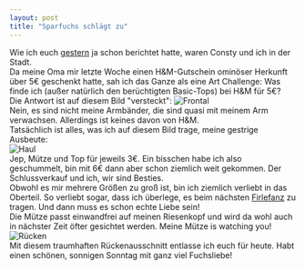 ```yaml
---
layout: post
title: "Sparfuchs schlägt zu"
---
```


Wie ich euch [gestern](http://fuchsgehtum.de/ein-samstag-mit-krokussen-consty-und-bubble-tea/) ja schon berichtet hatte, waren Consty und ich in der Stadt.  
Da meine Oma mir letzte Woche einen H&M-Gutschein ominöser Herkunft über 5€ geschenkt hatte, sah ich das Ganze als eine Art Challenge: Was finde ich (außer natürlich den berüchtigten Basic-Tops) bei H&M für 5€?  
Die Antwort ist auf diesem Bild "versteckt":
![Frontal](http://farm4.staticflickr.com/3722/12718639245_ac055020cc_c.jpg)  
Nein, es sind nicht meine Armbänder, die sind quasi mit meinem Arm verwachsen. Allerdings ist keines davon von H&M.  
Tatsächlich ist alles, was ich auf diesem Bild trage, meine gestrige Ausbeute:  
![Haul](http://farm8.staticflickr.com/7406/12718793273_6074c4c66f_c.jpg)  
Jep, Mütze und Top für jeweils 3€. Ein bisschen habe ich also geschummelt, bin mit 6€ dann aber schon ziemlich weit gekommen. Der Schlussverkauf und ich, wir sind Besties.  
Obwohl es mir mehrere Größen zu groß ist, bin ich ziemlich verliebt in das Oberteil. So verliebt sogar, dass ich überlege, es beim nächsten [Firlefanz](http://fuchsgehtum.de/fuchsrevier-farbenfroher-firlefanz/) zu tragen. Und dann muss es schon echte Liebe sein!  
Die Mütze passt einwandfrei auf meinen Riesenkopf und wird da wohl auch in nächster Zeit öfter gesichtet werden. Meine Mütze is watching you!  
![Rücken](http://farm4.staticflickr.com/3772/12718641945_6d0f935ea8_c.jpg)  
Mit diesem traumhaften Rückenausschnitt entlasse ich euch für heute. Habt einen schönen, sonnigen Sonntag mit ganz viel Fuchsliebe!